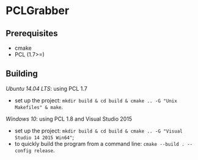 # PCLGrabber

## Prerequisites
- cmake
- PCL (1.7>=)
 
## Building
*Ubuntu 14.04 LTS*: using PCL 1.7
- set up the project: `mkdir build & cd build & cmake .. -G "Unix Makefiles" & make`.

*Windows 10*: using PCL 1.8 and Visual Studio 2015
- set up the project: `mkdir build & cd build & cmake .. -G "Visual Studio 14 2015 Win64"`;
- to quickly build the program from a command line: `cmake --build . --config release`.
